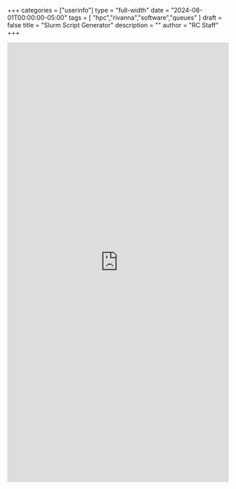 +++
categories = ["userinfo"]
type = "full-width"
date = "2024-08-01T00:00:00-05:00"
tags = [
    "hpc","rivanna","software","queues"
]
draft = false
title = "Slurm Script Generator"
description = ""
author = "RC Staff"
+++
<style>
    iframe {
        width: 100%;
        height: 1000px;
        border: none;
    }
</style>
<iframe src="https://uvarc.github.io/SlurmScriptGenerator/"></iframe>
